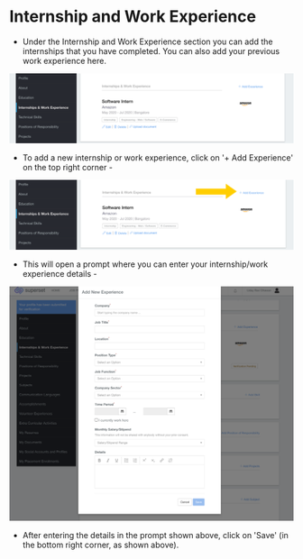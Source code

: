 # Internship and Work Experience

* Under the Internship and Work Experience section you can add the internships that you have completed. You can also add your previous work experience here.

![](../../.gitbook/assets/image%20%28173%29.png)

* To add a new internship or work experience, click on '+ Add Experience' on the top right corner -

![](../../.gitbook/assets/image%20%28197%29.png)

* This will open a prompt where you can enter your internship/work experience details -

![](../../.gitbook/assets/image%20%28185%29.png)

* After entering the details in the prompt shown above, click on 'Save' \(in the bottom right corner, as shown above\).



